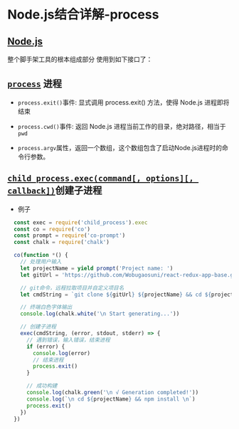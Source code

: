 # Node.js结合详解-process

## [Node.js](https://nodejs.org/en/)
整个脚手架工具的根本组成部分
使用到如下接口了：

## [`process`](http://nodejs.cn/api/process.html#process_event_exit) 进程
  - `process.exit()`事件: 显式调用 process.exit() 方法，使得 Node.js 进程即将结束

  - `process.cwd()`事件: 返回 Node.js 进程当前工作的目录，绝对路径，相当于`pwd`

  - `process.argv`属性，返回一个数组，这个数组包含了启动Node.js进程时的命令行参数。

## [`child_process.exec(command[, options][, callback])`](http://nodejs.cn/api/child_process.html#child_process_child_process_exec_command_options_callback)创建子进程

- 例子
```js
  const exec = require('child_process').exec
  const co = require('co')
  const prompt = require('co-prompt')
  const chalk = require('chalk')

  co(function *() {
    // 处理用户输入
    let projectName = yield prompt('Project name: ')
    let gitUrl = 'https://github.com/Wobugaosuni/react-redux-app-base.git'

    // git命令，远程拉取项目并自定义项目名
    let cmdString = `git clone ${gitUrl} ${projectName} && cd ${projectName} && rm -rf .git`

    // 终端白色字体输出
    console.log(chalk.white('\n Start generating...'))

    // 创建子进程
    exec(cmdString, (error, stdout, stderr) => {
      // 遇到错误，输入错误，结束进程
      if (error) {
        console.log(error)
        // 结束进程
        process.exit()
      }

      // 成功构建
      console.log(chalk.green('\n √ Generation completed!'))
      console.log(`\n cd ${projectName} && npm install \n`)
      process.exit()
    })
  })
```



